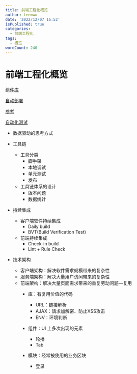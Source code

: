 ```yaml
---
title: 前端工程化概览
author: teemwu
date: '2022/12/07 16:52'
isPublished: true
categories:
  - 前端工程化
tags:
  - 概览
wordCount: 240
---
```


# 前端工程化概览

[组件库](https://www.notion.so/074fda45c20e4483bf9d9146227b57ea)

[自动部署](https://www.notion.so/3915f073a65242eeb561852317d53794)

[参考](https://www.notion.so/e3339c2abe9e412da5d4aef1fcb8aba3)

[自动化测试](https://www.notion.so/b76dc10428904fb1a9b4a8731f6a5142)

- 数据驱动的思考方式

- 工具链
    - 工具分类
        - 脚手架
        - 本地调试
        - 单元测试
        - 发布
    - 工具链体系的设计
        - 版本问题
        - 数据统计
- 持续集成
    - 客户端软件持续集成
        - Daily build
        - BVT(Build Verification Test)
    - 前端持续集成
        - Check-in build
        - Lint + Rule Check
- 技术架构
    - 客户端架构：解决软件需求规模带来的复杂性
    - 服务端架构：解决大量用户访问带来的复杂性
    - 前端架构：解决大量页面需求带来的重复劳动问题—复用
        - 库：有复用价值的代码
            - URL：链接解析
            - AJAX：请求加解密、防止XSS攻击
            - ENV：环境判断
            
        - 组件：UI 上多次出现的元素
            - 轮播
            - Tab
        - 模块：经常被使用的业务区块
            - 登录
